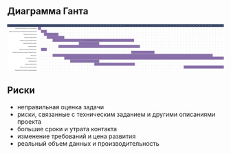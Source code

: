 ## Диаграмма Ганта
![](Ganta1.jpg)
## Риски
+ неправильная оценка задачи
+ риски, связанные с техническим заданием и другими описаниями проекта
+ большие сроки и утрата контакта
+ изменение требований и цена развития
+ реальный объем данных и производительность
